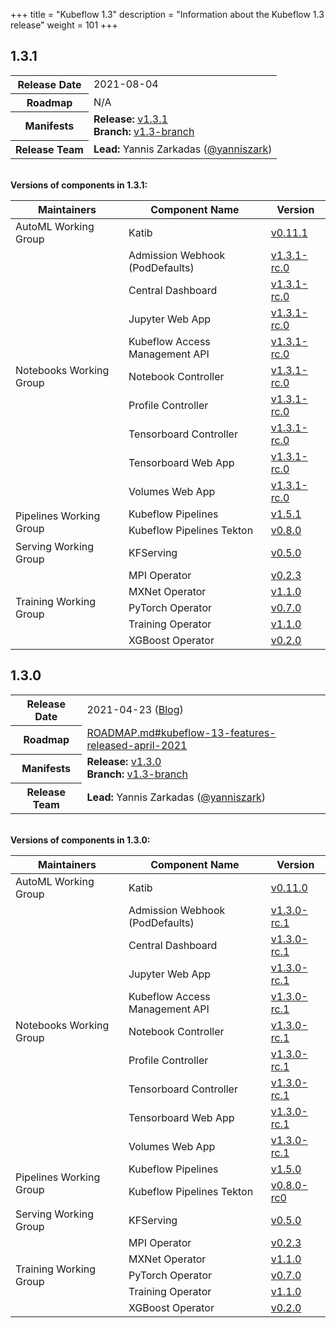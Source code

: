 +++
title = "Kubeflow 1.3"
description = "Information about the Kubeflow 1.3 release"
weight = 101
+++

## 1.3.1

<div class="table-responsive">
<table class="table table-bordered">
  <tbody>
    <tr>
      <th class="table-light">Release Date</th>
      <td>
        2021-08-04
      </td>
    </tr>
    <tr>
      <th class="table-light">Roadmap</th>
      <td>
        N/A
      </td>
    </tr>
    <tr>
      <th class="table-light">Manifests</th>
      <td>
        <b>Release:</b> 
          <a href="https://github.com/kubeflow/manifests/releases/tag/v1.3.1">v1.3.1</a>
        <br>
        <b>Branch:</b>
          <a href="https://github.com/kubeflow/manifests/tree/v1.3-branch">v1.3-branch</a>
      </td>
    </tr>
    <tr>
      <th class="table-light">Release Team</th>
      <td>
        <b>Lead:</b> Yannis Zarkadas (<a href="https://github.com/yanniszark">@yanniszark</a>)
      </td>
    </tr>
  </tbody>
</table>
</div>

<br>
<b>Versions of components in 1.3.1:</b>

<div class="table-responsive">
<table class="table table-bordered">
    <thead class="thead-light">
      <tr>
        <th>Maintainers</th>
        <th>Component Name</th>
        <th>Version</th>
      </tr>
    </thead>
  <tbody>
      <!-- ======================= -->
      <!-- AutoML Working Group -->
      <!-- ======================= -->
      <tr>
        <td rowspan="1">AutoML Working Group</td>
        <td>Katib</td>
        <td>
          <a href="https://github.com/kubeflow/katib/releases/tag/v0.11.1">v0.11.1</a>
        </td>
      </tr>
      <!-- ======================= -->
      <!-- Notebooks Working Group -->
      <!-- ======================= -->
      <tr>
        <td rowspan="9" class="align-middle">Notebooks Working Group</td>
        <td>Admission Webhook (PodDefaults)</td>
        <td>
          <a href="https://github.com/kubeflow/kubeflow/tree/v1.3.1-rc.0/components/admission-webhook">v1.3.1-rc.0</a>
        </td>
      </tr>
      <tr>
        <td>Central Dashboard</td>
        <td>
          <a href="https://github.com/kubeflow/kubeflow/tree/v1.3.1-rc.0/components/centraldashboard">v1.3.1-rc.0</a>
        </td>
      </tr>
      <tr>
        <td>Jupyter Web App</td>
        <td>
          <a href="https://github.com/kubeflow/kubeflow/tree/v1.3.1-rc.0/components/crud-web-apps/jupyter">v1.3.1-rc.0</a>
        </td>
      </tr>
      <tr>
        <td>Kubeflow Access Management API</td>
        <td>
          <a href="https://github.com/kubeflow/kubeflow/tree/v1.3.1-rc.0/components/access-management">v1.3.1-rc.0</a>
        </td>
      </tr>
      <tr>
        <td>Notebook Controller</td>
        <td>
          <a href="https://github.com/kubeflow/kubeflow/tree/v1.3.1-rc.0/components/notebook-controller">v1.3.1-rc.0</a>
        </td>
      </tr>
      <tr>
        <td>Profile Controller</td>
        <td>
          <a href="https://github.com/kubeflow/kubeflow/tree/v1.3.1-rc.0/components/profile-controller">v1.3.1-rc.0</a>
        </td>
      </tr>
      <tr>
        <td>Tensorboard Controller</td>
        <td>
          <a href="https://github.com/kubeflow/kubeflow/tree/v1.3.1-rc.0/components/notebook-controller">v1.3.1-rc.0</a>
        </td>
      </tr>
      <tr>
        <td>Tensorboard Web App</td>
        <td>
          <a href="https://github.com/kubeflow/kubeflow/tree/v1.3.1-rc.0/components/crud-web-apps/volumes">v1.3.1-rc.0</a>
        </td>
      </tr>
      <tr>
        <td>Volumes Web App</td>
        <td>
          <a href="https://github.com/kubeflow/kubeflow/tree/v1.3.1-rc.0/components/crud-web-apps/tensorboards">v1.3.1-rc.0</a>
        </td>
      </tr>
      <!-- ======================= -->
      <!-- Pipelines Working Group -->
      <!-- ======================= -->
      <tr>
        <td rowspan="2" class="align-middle">Pipelines Working Group</td>
        <td>Kubeflow Pipelines</td>
        <td>
          <a href="https://github.com/kubeflow/pipelines/releases/tag/1.5.1">v1.5.1</a>
        </td>
      </tr>
      <tr>
        <td>Kubeflow Pipelines Tekton</td>
        <td>
          <a href="https://github.com/kubeflow/kfp-tekton/releases/tag/v0.8.0">v0.8.0</a>
        </td>
      </tr>
      <!-- ======================= -->
      <!-- Serving Working Group -->
      <!-- ======================= -->
      <tr>
        <td rowspan="1" class="align-middle">Serving Working Group</td>
        <td>KFServing</td>
        <td>
          <a href="https://github.com/kserve/kserve/releases/tag/v0.5.0">v0.5.0</a>
        </td>
      </tr>
      <!-- ======================= -->
      <!-- Training Working Group -->
      <!-- ======================= -->
      <tr>
        <td rowspan="5" class="align-middle">Training Working Group</td>
        <td>MPI Operator</td>
        <td>
          <a href="https://github.com/kubeflow/mpi-operator/releases/tag/v0.2.3">v0.2.3</a>
        </td>
      </tr>
      <tr>
        <td>MXNet Operator</td>
        <td>
          <a href="https://github.com/kubeflow/mxnet-operator/releases/tag/v1.1.0">v1.1.0</a>
        </td>
      </tr>
      <tr>
        <td>PyTorch Operator</td>
        <td>
          <a href="https://github.com/kubeflow/pytorch-operator/releases/tag/v0.7.0">v0.7.0</a>
        </td>
      </tr>
      <tr>
        <td>Training Operator</td>
        <td>
          <a href="https://github.com/kubeflow/training-operator/releases/tag/v1.1.0">v1.1.0</a>
        </td>
      </tr>
      <tr>
        <td>XGBoost Operator</td>
        <td>
          <a href="https://github.com/kubeflow/xgboost-operator/releases/tag/v0.2.0">v0.2.0</a>
        </td>
      </tr>
  </tbody>
</table>
</div>

## 1.3.0

<div class="table-responsive">
<table class="table table-bordered">
  <tbody>
    <tr>
      <th class="table-light">Release Date</th>
      <td>
        2021-04-23 (<a href="https://blog.kubeflow.org/kubeflow-1.3-release/">Blog</a>)
      </td>
    </tr>
    <tr>
      <th class="table-light">Roadmap</th>
      <td>
        <a href="https://github.com/kubeflow/kubeflow/blob/master/ROADMAP.md#kubeflow-13-features-released-april-2021">
          ROADMAP.md#kubeflow-13-features-released-april-2021
        </a>
      </td>
    </tr>
    <tr>
      <th class="table-light">Manifests</th>
      <td>
        <b>Release:</b> 
          <a href="https://github.com/kubeflow/manifests/releases/tag/v1.3.0">v1.3.0</a>
        <br>
        <b>Branch:</b>
          <a href="https://github.com/kubeflow/manifests/tree/v1.3-branch">v1.3-branch</a>
      </td>
    </tr>
    <tr>
      <th class="table-light">Release Team</th>
      <td>
        <b>Lead:</b> Yannis Zarkadas (<a href="https://github.com/yanniszark">@yanniszark</a>)
      </td>
    </tr>
  </tbody>
</table>
</div>

<br>
<b>Versions of components in 1.3.0:</b>

<div class="table-responsive">
<table class="table table-bordered">
    <thead class="thead-light">
      <tr>
        <th>Maintainers</th>
        <th>Component Name</th>
        <th>Version</th>
      </tr>
    </thead>
  <tbody>
      <!-- ======================= -->
      <!-- AutoML Working Group -->
      <!-- ======================= -->
      <tr>
        <td rowspan="1">AutoML Working Group</td>
        <td>Katib</td>
        <td>
          <a href="https://github.com/kubeflow/katib/releases/tag/v0.11.0">v0.11.0</a>
        </td>
      </tr>
      <!-- ======================= -->
      <!-- Notebooks Working Group -->
      <!-- ======================= -->
      <tr>
        <td rowspan="9" class="align-middle">Notebooks Working Group</td>
        <td>Admission Webhook (PodDefaults)</td>
        <td>
          <a href="https://github.com/kubeflow/kubeflow/tree/v1.3.0-rc.1/components/admission-webhook">v1.3.0-rc.1</a>
        </td>
      </tr>
      <tr>
        <td>Central Dashboard</td>
        <td>
          <a href="https://github.com/kubeflow/kubeflow/tree/v1.3.0-rc.1/components/centraldashboard">v1.3.0-rc.1</a>
        </td>
      </tr>
      <tr>
        <td>Jupyter Web App</td>
        <td>
          <a href="https://github.com/kubeflow/kubeflow/tree/v1.3.0-rc.1/components/crud-web-apps/jupyter">v1.3.0-rc.1</a>
        </td>
      </tr>
      <tr>
        <td>Kubeflow Access Management API</td>
        <td>
          <a href="https://github.com/kubeflow/kubeflow/tree/v1.3.0-rc.1/components/access-management">v1.3.0-rc.1</a>
        </td>
      </tr>
      <tr>
        <td>Notebook Controller</td>
        <td>
          <a href="https://github.com/kubeflow/kubeflow/tree/v1.3.0-rc.1/components/notebook-controller">v1.3.0-rc.1</a>
        </td>
      </tr>
      <tr>
        <td>Profile Controller</td>
        <td>
          <a href="https://github.com/kubeflow/kubeflow/tree/v1.3.0-rc.1/components/profile-controller">v1.3.0-rc.1</a>
        </td>
      </tr>
      <tr>
        <td>Tensorboard Controller</td>
        <td>
          <a href="https://github.com/kubeflow/kubeflow/tree/v1.3.0-rc.1/components/notebook-controller">v1.3.0-rc.1</a>
        </td>
      </tr>
      <tr>
        <td>Tensorboard Web App</td>
        <td>
          <a href="https://github.com/kubeflow/kubeflow/tree/v1.3.0-rc.1/components/crud-web-apps/volumes">v1.3.0-rc.1</a>
        </td>
      </tr>
      <tr>
        <td>Volumes Web App</td>
        <td>
          <a href="https://github.com/kubeflow/kubeflow/tree/v1.3.0-rc.1/components/crud-web-apps/tensorboards">v1.3.0-rc.1</a>
        </td>
      </tr>
      <!-- ======================= -->
      <!-- Pipelines Working Group -->
      <!-- ======================= -->
      <tr>
        <td rowspan="2" class="align-middle">Pipelines Working Group</td>
        <td>Kubeflow Pipelines</td>
        <td>
          <a href="https://github.com/kubeflow/pipelines/releases/tag/1.5.0">v1.5.0</a>
        </td>
      </tr>
      <tr>
        <td>Kubeflow Pipelines Tekton</td>
        <td>
          <a href="https://github.com/kubeflow/kfp-tekton/releases/tag/v0.8.0-rc0">v0.8.0-rc0</a>
        </td>
      </tr>
      <!-- ======================= -->
      <!-- Serving Working Group -->
      <!-- ======================= -->
      <tr>
        <td rowspan="1" class="align-middle">Serving Working Group</td>
        <td>KFServing</td>
        <td>
          <a href="https://github.com/kserve/kserve/releases/tag/v0.5.0">v0.5.0</a>
        </td>
      </tr>
      <!-- ======================= -->
      <!-- Training Working Group -->
      <!-- ======================= -->
      <tr>
        <td rowspan="5" class="align-middle">Training Working Group</td>
        <td>MPI Operator</td>
        <td>
          <a href="https://github.com/kubeflow/mpi-operator/releases/tag/v0.2.3">v0.2.3</a>
        </td>
      </tr>
      <tr>
        <td>MXNet Operator</td>
        <td>
          <a href="https://github.com/kubeflow/mxnet-operator/releases/tag/v1.1.0">v1.1.0</a>
        </td>
      </tr>
      <tr>
        <td>PyTorch Operator</td>
        <td>
          <a href="https://github.com/kubeflow/pytorch-operator/releases/tag/v0.7.0">v0.7.0</a>
        </td>
      </tr>
      <tr>
        <td>Training Operator</td>
        <td>
          <a href="https://github.com/kubeflow/training-operator/releases/tag/v1.1.0">v1.1.0</a>
        </td>
      </tr>
      <tr>
        <td>XGBoost Operator</td>
        <td>
          <a href="https://github.com/kubeflow/xgboost-operator/releases/tag/v0.2.0">v0.2.0</a>
        </td>
      </tr>
  </tbody>
</table>
</div>